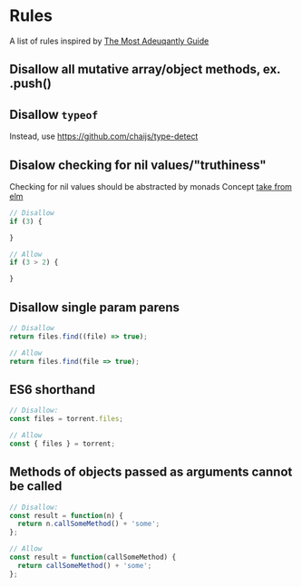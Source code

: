 Rules
=====
A list of rules inspired by [The Most Adeuqantly Guide](https://github.com/MostlyAdequate/mostly-adequate-guide)

## Disallow all mutative array/object methods, ex. .push()

## Disallow `typeof`
Instead, use https://github.com/chaijs/type-detect

## Disalow checking for nil values/"truthiness"
Checking for nil values should be abstracted by monads
Concept [take from elm](http://guide.elm-lang.org/core_language.html)

```js
// Disallow
if (3) {

}

// Allow
if (3 > 2) {

}
```

## Disallow single param parens

```js
// Disallow
return files.find((file) => true);

// Allow
return files.find(file => true);
```

## ES6 shorthand
```js
// Disallow:
const files = torrent.files;

// Allow
const { files } = torrent;
```

## Methods of objects passed as arguments cannot be called
```js
// Disallow:
const result = function(n) {
  return n.callSomeMethod() + 'some';
};

// Allow
const result = function(callSomeMethod) {
  return callSomeMethod() + 'some';
};

```
